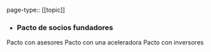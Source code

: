 page-type:: [[topic]]
- ### Pacto de socios fundadores
Pacto con asesores
Pacto con una aceleradora
Pacto con inversores



